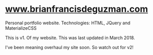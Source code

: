 # www.brianfrancisdeguzman.com
Personal portfolio website. Technologies: HTML, JQuery and MaterializeCSS 

This is v1. Of my website. This was last updated in March 2018.

I've been meaning overhaul my site soon. So watch out for v2! 
